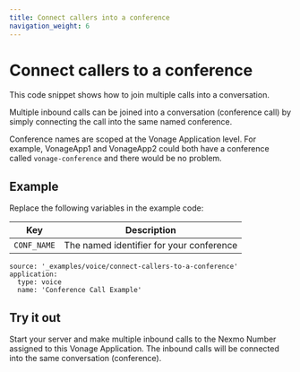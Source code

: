 ```yaml
---
title: Connect callers into a conference
navigation_weight: 6
---
```


# Connect callers to a conference

This code snippet shows how to join multiple calls into a conversation.

Multiple inbound calls can be joined into a conversation (conference
call) by simply connecting the call into the same named
conference.

Conference names are scoped at the Vonage Application
level. For example, VonageApp1 and VonageApp2 could both have a
conference called `vonage-conference` and there would be no problem.

## Example

Replace the following variables in the example code:

Key |	Description
-- | --
`CONF_NAME` | The named identifier for your conference

```code_snippets
source: '_examples/voice/connect-callers-to-a-conference'
application:
  type: voice
  name: 'Conference Call Example'
```

## Try it out

Start your server and make multiple inbound calls to the Nexmo Number
assigned to this Vonage Application. The inbound calls will be connected
into the same conversation (conference).
